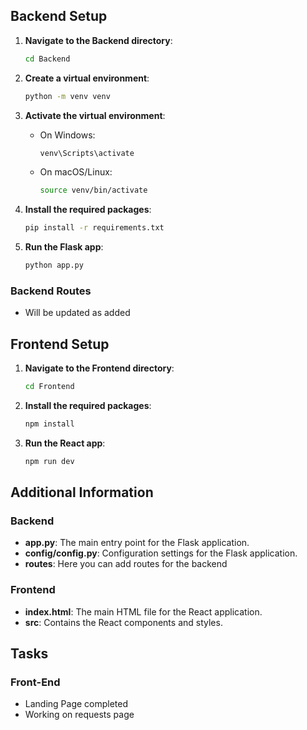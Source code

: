 ## Backend Setup

1. **Navigate to the Backend directory**:

   ```sh
   cd Backend
   ```

2. **Create a virtual environment**:

   ```sh
   python -m venv venv
   ```

3. **Activate the virtual environment**:

   - On Windows:
     ```sh
     venv\Scripts\activate
     ```
   - On macOS/Linux:
     ```sh
     source venv/bin/activate
     ```

4. **Install the required packages**:

   ```sh
   pip install -r requirements.txt
   ```

5. **Run the Flask app**:
   ```sh
   python app.py
   ```

### Backend Routes

- Will be updated as added

## Frontend Setup

1. **Navigate to the Frontend directory**:

   ```sh
   cd Frontend
   ```

2. **Install the required packages**:

   ```sh
   npm install
   ```

3. **Run the React app**:
   ```sh
   npm run dev
   ```

## Additional Information

### Backend

- **app.py**: The main entry point for the Flask application.
- **config/config.py**: Configuration settings for the Flask application.
- **routes**: Here you can add routes for the backend

### Frontend

- **index.html**: The main HTML file for the React application.
- **src**: Contains the React components and styles.

## Tasks

### Front-End

- Landing Page completed
- Working on requests page
